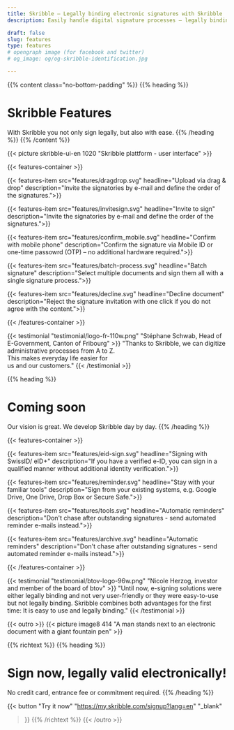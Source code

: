 ```yaml
---
title: Skribble – Legally binding electronic signatures with Skribble
description: Easily handle digital signature processes – legally binding in accordance with Swiss & EU law.

draft: false
slug: features
type: features
# opengraph image (for facebook and twitter)
# og_image: og/og-skribble-identification.jpg

---
```


{{% content class="no-bottom-padding" %}}
{{% heading %}}
# Skribble Features
With Skribble you not only sign legally, but also with ease.
{{% /heading %}}
{{% /content %}}

{{< picture skribble-ui-en 1020 "Skribble plattform - user interface" >}}

{{< features-container >}}

  {{< features-item src="features/dragdrop.svg" 
    headline="Upload via drag & drop" 
    description="Invite the signatories by e-mail and define the order of the signatures.">}}

  {{< features-item src="features/invitesign.svg" 
    headline="Invite to sign" 
    description="Invite the signatories by e-mail and define the order of the signatures.">}}

  {{< features-item src="features/confirm_mobile.svg" 
    headline="Confirm with mobile phone" 
    description="Confirm the signature via Mobile ID or one-time passowrd (OTP) – no additional hardware required.">}}

  {{< features-item src="features/batch-process.svg" 
    headline="Batch signature" 
    description="Select multiple documents and sign them all with a single signature process.">}}

  {{< features-item src="features/decline.svg" 
    headline="Decline document" 
    description="Reject the signature invitation with one click if you do not agree with the content.">}}

{{< /features-container >}}

[//]: # (--------------------------------------------------------------------------------------------------------------)

{{< testimonial "testimonial/logo-fr-110w.png" "Stéphane Schwab, Head of E-Government, Canton of Fribourg" >}}
"Thanks to Skribble, we can digitize administrative processes from A to Z. <br class="hide-for-mobile">This makes everyday life easier for <br class="hide-for-mobile">us and our customers." {{< /testimonial >}}

[//]: # (--------------------------------------------------------------------------------------------------------------)


{{% heading %}}
# Coming soon
Our vision is great. We develop Skribble day by day.
{{% /heading %}}

{{< features-container >}}

  {{< features-item src="features/eid-sign.svg" 
    headline="Signing with SwissID/ eID+" 
    description="If you have a verified e-ID, you can sign in a qualified manner without additional identity verification.">}}

  {{< features-item src="features/reminder.svg" 
    headline="Stay with your familiar tools" 
    description="Sign from your existing systems, e.g. Google Drive, One Drive, Drop Box or Secure Safe.">}}

  {{< features-item src="features/tools.svg" 
    headline="Automatic reminders" 
    description="Don't chase after outstanding signatures - send automated reminder e-mails instead.">}}

  {{< features-item src="features/archive.svg" 
    headline="Automatic reminders" 
    description="Don't chase after outstanding signatures - send automated reminder e-mails instead.">}}

{{< /features-container >}}

[//]: # (--------------------------------------------------------------------------------------------------------------)

{{< testimonial "testimonial/btov-logo-96w.png" "Nicole Herzog, investor and member of the board of btov" >}}
"Until now, e-signing solutions were either legally binding and not very user-friendly or they were easy-to-use but not legally binding. Skribble combines both advantages for the first time: It is easy to use and legally binding." {{< /testimonial >}}

[//]: # (--------------------------------------------------------------------------------------------------------------)

{{< outro >}}
{{< picture image8 414 "A man stands next to an electronic document with a giant fountain pen" >}}

{{% richtext %}}
{{% heading %}}
# Sign now, legally valid electronically!
No credit card, entrance fee or commitment required.
{{% /heading %}}

{{< button
  "Try it now"
  "https://my.skribble.com/signup?lang=en"
  "_blank"
>}}
{{% /richtext %}}
{{< /outro >}}
